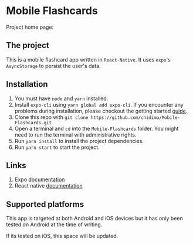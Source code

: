 # Mobile Flashcards

Project home page: 

## The project

This is a mobile flashcard app written in `React-Native`. It uses `expo`'s `AsyncStorage` to persist the user's data.

## Installation

1. You must have `node` and `yarn` installed.
1. Install `expo-cli` using `yarn global add expo-cli`. If you encounter any problems during installation, please checkout the getting started [guide](https://facebook.github.io/react-native/docs/getting-started).
1. Clone this repo with `git clone https://github.com/chidimo/Mobile-Flashcards.git`
1. Open a terminal and `cd` into the `Mobile-Flashcards` folder. You might need to run the terminal with administrative rights.
1. Run `yarn install` to install the project dependencies.
1. Run  `yarn start` to start the project.

## Links

1. Expo [documentation](https://docs.expo.io/versions/latest/)
1. React native [documentation](https://facebook.github.io/react-native/docs/running-on-device#pro-tips)

## Supported platforms

This app is targeted at both Android and iOS devices but it has only been tested on Android at the time of writing.

If its tested on iOS, this space will be updated.

